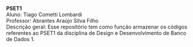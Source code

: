 **PSET1**  
Aluno: Tiago Cometti Lombardi  
Professor: Abrantes Araújo Silva Filho  
Descrição geral: Esse repositório tem como função armazenar os códigos referentes ao PSET1 da disciplina de Design e Desenvolvimento de Banco de Dados 1.
